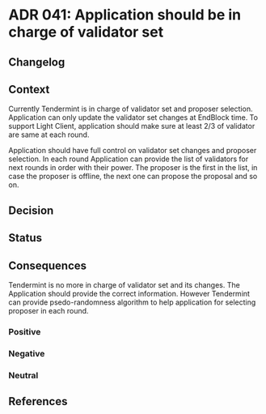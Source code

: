 # ADR 041: Application should be in charge of validator set

## Changelog


## Context

Currently Tendermint is in charge of validator set and proposer selection. Application can only update the validator set changes at EndBlock time.
To support Light Client, application should make sure at least 2/3 of validator are same at each round.

Application should have full control on validator set changes and proposer selection. In each round Application can provide the list of validators for next rounds in order with their power. The proposer is the first in the list, in case the proposer is offline, the next one can propose the proposal and so on.

## Decision

## Status

## Consequences

Tendermint is no more in charge of validator set and its changes. The Application should provide the correct information.
However Tendermint can provide psedo-randomness algorithm to help application for selecting proposer in each round.

### Positive

### Negative

### Neutral

## References

